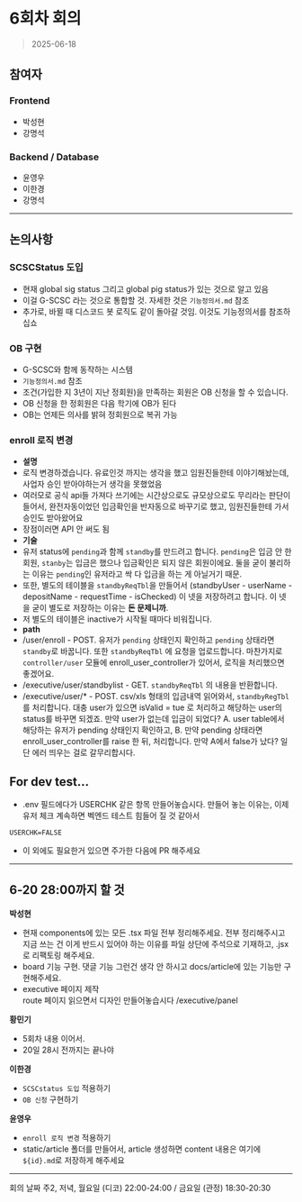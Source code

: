 # 6회차 회의  
> 2025-06-18

## 참여자

### Frontend
- 박성현  
- 강명석  

### Backend / Database
- 윤영우  
- 이한경  
- 강명석  

---

## 논의사항

### SCSCStatus 도입

- 현재 global sig status 그리고 global pig status가 있는 것으로 알고 있음
- 이걸 G-SCSC 라는 것으로 통합할 것. 자세한 것은 `기능정의서.md` 참조
- 추가로, 바뀔 때 디스코드 봇 로직도 같이 돌아갈 것임. 이것도 기능정의서를 참조하십쇼

### OB 구현  

- G-SCSC와 함께 동작하는 시스템
- `기능정의서.md` 참조  
- 조건(가입한 지 3년이 지난 정회원)을 만족하는 회원은 OB 신청을 할 수 있습니다.  
- OB 신청을 한 정회원은 다음 학기에 OB가 된다  
- OB는 언제든 의사를 밝혀 정회원으로 복귀 가능  

### enroll 로직 변경

- **설명**
- 로직 변경하겠습니다. 유료인것 까지는 생각을 했고 임원진들한테 이야기해놨는데, 사업자 승인 받아야하는거 생각을 못했었음  
- 여러모로 공식 api들 가져다 쓰기에는 시간상으로도 규모상으로도 무리라는 판단이 들어서, 완전자동이었던 입금확인을 반자동으로 바꾸기로 했고, 임원진들한테 가서 승인도 받아왔어요
- 장점이러면 API 안 써도 됨
- **기술**
- 유저 status에 `pending`과 함께 `standby`를 만드려고 합니다. `pending`은 입금 안 한 회원, `stanby`는 입금은 했으나 입금확인은 되지 않은 회원이에요. 둘을 굳이 불리하는 이유는 `pending`인 유저라고 싹 다 입금을 하는 게 아닐거기 때문.
- 또한, 별도의 테이블을 `standbyReqTbl`을 만들어서 (standbyUser - userName - depositName - requestTime - isChecked) 이 넷을  저장하려고 합니다. 이 넷을 굳이 별도로 저장하는 이유는 **돈 문제니까**.  
- 저 별도의 테이블은 inactive가 시작될 때마다 비워집니다.  
- **path** 
- /user/enroll -  POST. 유저가 `pending` 상태인지 확인하고 `pending` 상태라면 `standby`로 바꿉니다. 또한 `standbyReqTbl` 에 요청을 업로드합니다. 마찬가지로 `controller/user` 모듈에 enroll_user_controller가 있어서, 로직을 처리했으면 좋겠어요.  
- /executive/user/standbylist - GET. `standbyReqTbl` 의 내용을 반환합니다.  
- /executive/user/* - POST. csv/xls 형태의 입금내역 읽어와서, `standbyRegTbl`를 처리합니다. 대충 user가 있으면 isValid = tue 로 처리하고 해당하는 user의 status를 바꾸면 되겠죠. 만약 user가 없는데 입금이 되었다? A. user table에서 해당하는 유저가 pending 상태인지 확인하고, B. 만약 pending 상태라면 enroll_user_controller를 raise 한 뒤, 처리합니다. 만약 A에서 false가 났다? 일단 에러 띄우는 걸로 갈무리합시다.  

## For dev test...
- .env 필드에다가 USERCHK 같은 항목 만들어놓습시다. 만들어 놓는 이유는, 이제 유저 체크 계속하면 벡엔드 테스트 힘들어 질 것 같아서
```
USERCHK=FALSE
```
- 이 외에도 필요한거 있으면 주가한 다음에 PR 해주세요

---

## 6-20 28:00까지 할 것

**박성현**
- 현재 components에 있는 모든 .tsx 파일 전부 정리해주세요. 전부 정리해주시고 지금 쓰는 건 이게 반드시 있어야 하는 이유를 파일 상단에 주석으로 기재하고, .jsx로 리팩토링 해주세요.
- board 기능 구현. 댓글 기능 그런건 생각 안 하시고 docs/article에 있는 기능만 구현해주세요.
- executive 페이지 제작  
  route 페이지 읽으면서 디자인 만들어놓습시다
  /executive/panel

**황민기**
- 5회차 내용 이어서.
- 20일 28시 전까지는 끝나야

**이한경**
- `SCSCstatus 도입` 적용하기
- `OB 신청` 구현하기

**윤영우**
- `enroll 로직 변경` 적용하기  
- static/article 폴더를 만들어서, article 생성하면 content 내용은 여기에 `${id}.md`로 저장하게 해주세요  

---

회의 날짜
주2, 저녁, 월요일 (디코) 22:00-24:00 / 금요일 (관정) 18:30-20:30
